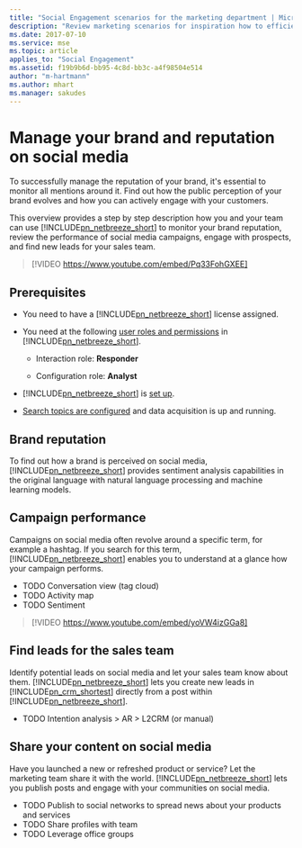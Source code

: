 ```yaml
---
title: "Social Engagement scenarios for the marketing department | Microsoft Docs"
description: "Review marketing scenarios for inspiration how to efficiently leverage Social Engagement in your organization."
ms.date: 2017-07-10
ms.service: mse
ms.topic: article
applies_to: "Social Engagement"
ms.assetid: f19b9b6d-bb95-4c8d-bb3c-a4f98504e514
author: "m-hartmann"
ms.author: mhart
ms.manager: sakudes
---
```

# Manage your brand and reputation on social media

To successfully manage the reputation of your brand, it's essential to monitor all mentions around it. Find out how the public perception of your brand evolves and how you can actively engage with your customers.

This overview provides a step by step description how you and your team can use [!INCLUDE[pn_netbreeze_short](../includes/pn-netbreeze-short.md)] to monitor your brand reputation, review the performance of social media campaigns, engage with prospects, and find new leads for your sales team.

> [!VIDEO https://www.youtube.com/embed/Pq33FohGXEE]

## Prerequisites

- You need to have a [!INCLUDE[pn_netbreeze_short](../includes/pn-netbreeze-short.md)] license assigned.

- You need at the following [user roles and permissions](../social-engagement/user-roles.md) in [!INCLUDE[pn_netbreeze_short](../includes/pn-netbreeze-short.md)].

  - Interaction role: **Responder**

  - Configuration role: **Analyst**

- [!INCLUDE[pn_netbreeze_short](../includes/pn-netbreeze-short.md)] is [set up](../social-engagement/administer-microsoft-social-engagement.md).

- [Search topics are configured](../social-engagement/set-up-searches.md) and data acquisition is up and running.

## Brand reputation

To find out how a brand is perceived on social media, [!INCLUDE[pn_netbreeze_short](../includes/pn-netbreeze-short.md)] provides sentiment analysis capabilities in the original language with natural language processing and machine learning models.

## Campaign performance

Campaigns on social media often revolve around a specific term, for example a hashtag. If you search for this term, [!INCLUDE[pn_netbreeze_short](../includes/pn-netbreeze-short.md)] enables you to understand at a glance how your campaign performs.

- TODO Conversation view (tag cloud)
- TODO Activity map
- TODO Sentiment

> [!VIDEO https://www.youtube.com/embed/yoVW4izGGa8]

## Find leads for the sales team

Identify potential leads on social media and let your sales team know about them. [!INCLUDE[pn_netbreeze_short](../includes/pn-netbreeze-short.md)] lets you create new leads in [!INCLUDE[pn_crm_shortest](../includes/pn-crm-shortest.md)] directly from a post within [!INCLUDE[pn_netbreeze_short](../includes/pn-netbreeze-short.md)].

- TODO Intention analysis > AR > L2CRM (or manual)


## Share your content on social media

Have you launched a new or refreshed product or service? Let the marketing team share it with the world. [!INCLUDE[pn_netbreeze_short](../includes/pn-netbreeze-short.md)] lets you publish posts and engage with your communities on social media. 

- TODO Publish to social networks to spread news about your products and services
- TODO Share profiles with team
- TODO Leverage office groups